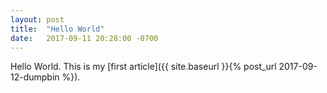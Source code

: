 ```yaml
---
layout: post
title:  "Hello World"
date:   2017-09-11 20:28:00 -0700
---
```


Hello World. This is my [first article]({{ site.baseurl }}{% post_url 2017-09-12-dumpbin %}).